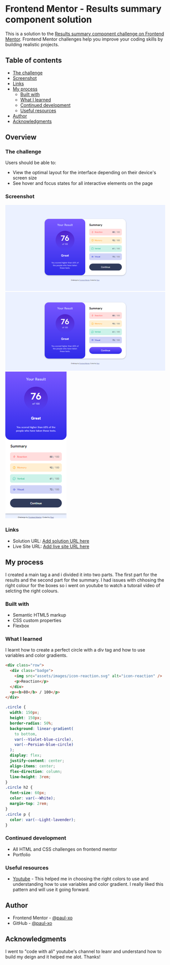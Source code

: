 # Frontend Mentor - Results summary component solution

This is a solution to the [Results summary component challenge on Frontend Mentor](https://www.frontendmentor.io/challenges/results-summary-component-CE_K6s0maV). Frontend Mentor challenges help you improve your coding skills by building realistic projects.

## Table of contents

  - [The challenge](#the-challenge)
  - [Screenshot](#screenshot)
  - [Links](#links)
- [My process](#my-process)
  - [Built with](#built-with)
  - [What I learned](#what-i-learned)
  - [Continued development](#continued-development)
  - [Useful resources](#useful-resources)
- [Author](#author)
- [Acknowledgments](#acknowledgments)

## Overview

### The challenge

Users should be able to:

- View the optimal layout for the interface depending on their device's screen size
- See hover and focus states for all interactive elements on the page

### Screenshot

![](./assets/screenshots/desktop%20design.png)
![](./assets/screenshots/active%20states.png)
![](./assets/screenshots/mobile%20design.png)

### Links

- Solution URL: [Add solution URL here](https://your-solution-url.com)
- Live Site URL: [Add live site URL here](https://your-live-site-url.com)

## My process

I created a main tag a and i divided it into two parts. The first part for the results and the second part for the summary. I had issues with chhosing the right colour for the boxes so i went on youtube to watch a tutorail video of selcting the right colours.

### Built with

- Semantic HTML5 markup
- CSS custom properties
- Flexbox

### What I learned

I learnt how to create a perfect circle with a div tag and how to use variables and color gradients.

```html
<div class="row">
  <div class="badge">
    <img src="assets/images/icon-reaction.svg" alt="icon-reaction" />
    <p>Reaction</p>
  </div>
  <p><b>80</b> / 100</p>
</div>
```

```css
.circle {
  width: 150px;
  height: 150px;
  border-radius: 50%;
  background: linear-gradient(
    to bottom,
    var(--Violet-blue-circle),
    var(--Persian-blue-circle)
  );
  display: flex;
  justify-content: center;
  align-items: center;
  flex-direction: column;
  line-height: 3rem;
}
.circle h2 {
  font-size: 60px;
  color: var(--White);
  margin-top: 2rem;
}
.circle p {
  color: var(--Light-lavender);
}
```

### Continued development

- All HTML and CSS challenges on frontend mentor
- Portfolio

### Useful resources

- [Youtube](https://www.youtube.com/watch?v=Hd3QVIwul3s) - This helped me in choosing the right colors to use and understanding how to use variables and color gradient. I really liked this pattern and will use it going forward.

## Author

- Frontend Mentor - [@paul-xo](https://www.frontendmentor.io/profile/paul-xo)
- GitHub - [@paul-xo](https://www.twitter.com/paul-xo)

## Acknowledgments

I went to "code with ali" youtube's channel to leanr and understand how to build my deign and it helped me alot. Thanks!